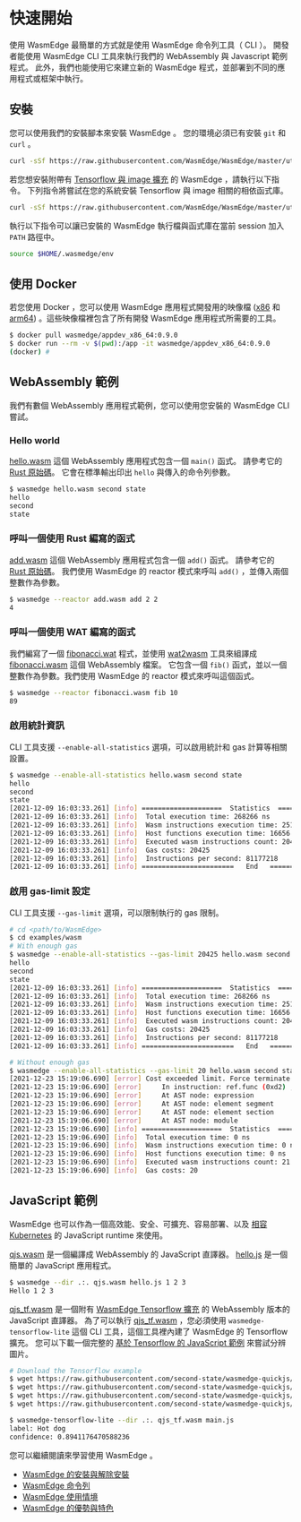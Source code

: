 # 快速開始

使用 WasmEdge 最簡單的方式就是使用 WasmEdge 命令列工具（ CLI ）。
開發者能使用 WasmEdge CLI 工具來執行我們的 WebAssembly 與 Javascript 範例程式。
此外，我們也能使用它來建立新的 WasmEdge 程式，並部署到不同的應用程式或框架中執行。

## 安裝

您可以使用我們的安裝腳本來安裝 WasmEdge 。
您的環境必須已有安裝 `git` 和 `curl` 。

```bash
curl -sSf https://raw.githubusercontent.com/WasmEdge/WasmEdge/master/utils/install.sh | bash
```

若您想安裝附帶有 [Tensorflow 與 image 擴充](https://www.secondstate.io/articles/wasi-tensorflow/) 的 WasmEdge ，請執行以下指令。
下列指令將嘗試在您的系統安裝 Tensorflow 與 image 相關的相依函式庫。

```bash
curl -sSf https://raw.githubusercontent.com/WasmEdge/WasmEdge/master/utils/install.sh | bash -s -- -e all
```

執行以下指令可以讓已安裝的 WasmEdge 執行檔與函式庫在當前 session 加入 `PATH` 路徑中。

```bash
source $HOME/.wasmedge/env
```

## 使用 Docker

若您使用 Docker ，您可以使用 WasmEdge 應用程式開發用的映像檔 ([x86](https://hub.docker.com/repository/docker/wasmedge/appdev_x86_64) 和 [arm64](https://hub.docker.com/repository/docker/wasmedge/appdev_aarch64)) 。這些映像檔裡包含了所有開發 WasmEdge 應用程式所需要的工具。

```bash
$ docker pull wasmedge/appdev_x86_64:0.9.0
$ docker run --rm -v $(pwd):/app -it wasmedge/appdev_x86_64:0.9.0
(docker) #
```

## WebAssembly 範例

我們有數個 WebAssembly 應用程式範例，您可以使用您安裝的 WasmEdge CLI 嘗試。

### Hello world

[hello.wasm](https://github.com/WasmEdge/WasmEdge/raw/master/examples/wasm/hello.wasm) 這個 WebAssembly 應用程式包含一個 `main()` 函式。
請參考它的 [Rust 原始碼](https://github.com/second-state/wasm-learning/tree/master/cli/hello)。
它會在標準輸出印出 `hello` 與傳入的命令列參數。

```bash
$ wasmedge hello.wasm second state
hello
second
state
```

### 呼叫一個使用 Rust 編寫的函式

[add.wasm](https://github.com/WasmEdge/WasmEdge/raw/master/examples/wasm/add.wasm) 這個 WebAssembly 應用程式包含一個 `add()` 函式。
請參考它的 [Rust 原始碼](https://github.com/second-state/wasm-learning/tree/master/cli/add)。
我們使用 WasmEdge 的 reactor 模式來呼叫 `add()` ，並傳入兩個整數作為參數。

```bash
$ wasmedge --reactor add.wasm add 2 2
4
```

### 呼叫一個使用 WAT 編寫的函式

我們編寫了一個 [fibonacci.wat](https://github.com/WasmEdge/WasmEdge/raw/master/examples/wasm/fibonacci.wat) 程式，並使用 [wat2wasm](https://github.com/WebAssembly/wabt) 工具來組譯成 [fibonacci.wasm](https://github.com/WasmEdge/WasmEdge/raw/master/examples/wasm/fibonacci.wasm) 這個 WebAssembly 檔案。
它包含一個 `fib()` 函式，並以一個整數作為參數。我們使用 WasmEdge 的 reactor 模式來呼叫這個函式。

```bash
$ wasmedge --reactor fibonacci.wasm fib 10
89
```

### 啟用統計資訊

CLI 工具支援 `--enable-all-statistics` 選項，可以啟用統計和 gas 計算等相關設置。

```bash
$ wasmedge --enable-all-statistics hello.wasm second state
hello
second
state
[2021-12-09 16:03:33.261] [info] ====================  Statistics  ====================
[2021-12-09 16:03:33.261] [info]  Total execution time: 268266 ns
[2021-12-09 16:03:33.261] [info]  Wasm instructions execution time: 251610 ns
[2021-12-09 16:03:33.261] [info]  Host functions execution time: 16656 ns
[2021-12-09 16:03:33.261] [info]  Executed wasm instructions count: 20425
[2021-12-09 16:03:33.261] [info]  Gas costs: 20425
[2021-12-09 16:03:33.261] [info]  Instructions per second: 81177218
[2021-12-09 16:03:33.261] [info] =======================   End   ======================
```

### 啟用 gas-limit 設定

CLI 工具支援 `--gas-limit` 選項，可以限制執行的 gas 限制。

```bash
# cd <path/to/WasmEdge>
$ cd examples/wasm
# With enough gas
$ wasmedge --enable-all-statistics --gas-limit 20425 hello.wasm second state
hello
second
state
[2021-12-09 16:03:33.261] [info] ====================  Statistics  ====================
[2021-12-09 16:03:33.261] [info]  Total execution time: 268266 ns
[2021-12-09 16:03:33.261] [info]  Wasm instructions execution time: 251610 ns
[2021-12-09 16:03:33.261] [info]  Host functions execution time: 16656 ns
[2021-12-09 16:03:33.261] [info]  Executed wasm instructions count: 20425
[2021-12-09 16:03:33.261] [info]  Gas costs: 20425
[2021-12-09 16:03:33.261] [info]  Instructions per second: 81177218
[2021-12-09 16:03:33.261] [info] =======================   End   ======================

# Without enough gas
$ wasmedge --enable-all-statistics --gas-limit 20 hello.wasm second state
[2021-12-23 15:19:06.690] [error] Cost exceeded limit. Force terminate the execution.
[2021-12-23 15:19:06.690] [error]     In instruction: ref.func (0xd2) , Bytecode offset: 0x00000000
[2021-12-23 15:19:06.690] [error]     At AST node: expression
[2021-12-23 15:19:06.690] [error]     At AST node: element segment
[2021-12-23 15:19:06.690] [error]     At AST node: element section
[2021-12-23 15:19:06.690] [error]     At AST node: module
[2021-12-23 15:19:06.690] [info] ====================  Statistics  ====================
[2021-12-23 15:19:06.690] [info]  Total execution time: 0 ns
[2021-12-23 15:19:06.690] [info]  Wasm instructions execution time: 0 ns
[2021-12-23 15:19:06.690] [info]  Host functions execution time: 0 ns
[2021-12-23 15:19:06.690] [info]  Executed wasm instructions count: 21
[2021-12-23 15:19:06.690] [info]  Gas costs: 20
```

## JavaScript 範例

WasmEdge 也可以作為一個高效能、安全、可擴充、容易部署、以及 [相容 Kubernetes](https://github.com/second-state/wasmedge-containers-examples) 的 JavaScript runtime 來使用。

[qjs.wasm](https://github.com/WasmEdge/WasmEdge/raw/master/examples/wasm/qjs.wasm) 是一個編譯成 WebAssembly 的 JavaScript 直譯器。
[hello.js](https://github.com/WasmEdge/WasmEdge/raw/master/examples/wasm/hello.js) 是一個簡單的 JavaScript 應用程式。

```bash
$ wasmedge --dir .:. qjs.wasm hello.js 1 2 3
Hello 1 2 3
```

[qjs_tf.wasm](https://github.com/WasmEdge/WasmEdge/raw/master/examples/wasm/qjs_tf.wasm) 是一個附有 [WasmEdge Tensorflow 擴充](https://www.secondstate.io/articles/wasi-tensorflow/) 的 WebAssembly 版本的 JavaScript 直譯器。
為了可以執行 [qjs_tf.wasm](https://github.com/WasmEdge/WasmEdge/raw/master/examples/wasm/qjs_tf.wasm) ，您必須使用 `wasmedge-tensorflow-lite` 這個 CLI 工具，這個工具裡內建了 WasmEdge 的 Tensorflow 擴充。
您可以下載一個完整的 [基於 Tensorflow 的 JavaScript 範例](https://github.com/second-state/wasmedge-quickjs/tree/main/example_js/tensorflow_lite_demo) 來嘗試分辨圖片。

```bash
# Download the Tensorflow example
$ wget https://raw.githubusercontent.com/second-state/wasmedge-quickjs/main/example_js/tensorflow_lite_demo/aiy_food_V1_labelmap.txt
$ wget https://raw.githubusercontent.com/second-state/wasmedge-quickjs/main/example_js/tensorflow_lite_demo/food.jpg
$ wget https://raw.githubusercontent.com/second-state/wasmedge-quickjs/main/example_js/tensorflow_lite_demo/lite-model_aiy_vision_classifier_food_V1_1.tflite
$ wget https://raw.githubusercontent.com/second-state/wasmedge-quickjs/main/example_js/tensorflow_lite_demo/main.js

$ wasmedge-tensorflow-lite --dir .:. qjs_tf.wasm main.js
label: Hot dog
confidence: 0.8941176470588236
```

您可以繼續閱讀來學習使用 WasmEdge 。

- [WasmEdge 的安裝與解除安裝](start/install.md)
- [WasmEdge 命令列](start/cli.md)
- [WasmEdge 使用情境](intro/use.md)
- [WasmEdge 的優勢與特色](intro/features.md)

